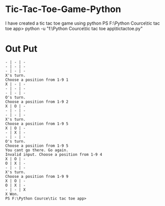 # Tic-Tac-Toe-Game-Python
I have created a tic tac toe game using python
PS F:\Python Cource\tic tac toe app> python -u "f:\Python Cource\tic tac toe app\tictactoe.py"

# Out Put 

    - | - | -
    - | - | -
    - | - | -
    X's turn.
    Choose a position from 1-9 1
    X | - | -
    - | - | -
    - | - | -
    O's turn.
    Choose a position from 1-9 2
    X | O | -
    - | - | -
    - | - | -
    X's turn.
    Choose a position from 1-9 5
    X | O | -
    - | X | -
    - | - | -
    O's turn.
    Choose a position from 1-9 5
    You cant go there. Go again.
    Invalid input. Choose a position from 1-9 4
    X | O | -
    O | X | -
    - | - | -
    X's turn.
    Choose a position from 1-9 9
    X | O | -
    O | X | -
    - | - | X
    X Won.
    PS F:\Python Cource\tic tac toe app> 
